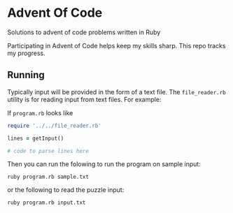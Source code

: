 # Advent Of Code

Solutions to advent of code problems written in Ruby

Participating in Advent of Code helps keep my skills sharp. This repo tracks my progress.

## Running

Typically input will be provided in the form of a text file. The `file_reader.rb` utility is for reading input from text files. For example:

If `program.rb` looks like

```rb
require '../../file_reader.rb'

lines = getInput()

# code to parse lines here
```

Then you can run the folowing to run the program on sample input:

```
ruby program.rb sample.txt
```

or the following to read the puzzle input:

```
ruby program.rb input.txt
```
